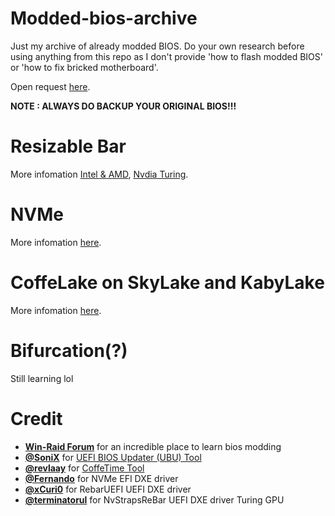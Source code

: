 # Modded-bios-archive
Just my archive of already modded BIOS. Do your own research before using anything from this repo as I don't provide 'how to flash modded BIOS' or 'how to fix bricked motherboard'.

Open request [here](https://github.com/HanmineKa/Modded-bios-archive/discussions/1).

**NOTE : ALWAYS DO BACKUP YOUR ORIGINAL BIOS!!!**
# Resizable Bar
More infomation [Intel & AMD](https://github.com/xCuri0/ReBarUEFI), [Nvdia Turing](https://github.com/terminatorul/NvStrapsReBar).
# NVMe
More infomation [here](https://winraid.level1techs.com/t/howto-get-full-nvme-support-for-all-systems-with-an-ami-uefi-bios/30901).
# CoffeLake on SkyLake and KabyLake
More infomation [here](https://winraid.level1techs.com/t/tool-easy-automated-mod-tool-for-coffee-lake-bios/32795).
# Bifurcation(?)
Still learning lol
# Credit
- **[Win-Raid Forum](https://winraid.level1techs.com/)** for an incredible place to learn bios modding
- **[@SoniX](https://winraid.level1techs.com/u/sonix/summary)** for [UEFI BIOS Updater (UBU) Tool](https://winraid.level1techs.com/t/tool-guide-news-uefi-bios-updater-ubu/30357)
- **[@revlaay](https://winraid.level1techs.com/u/revlaay/summary)** for [CoffeTime Tool](https://winraid.level1techs.com/t/tool-easy-automated-mod-tool-for-coffee-lake-bios/32795)
- **[@Fernando](https://winraid.level1techs.com/u/fernando/summary)** for NVMe EFI DXE driver
- **[@xCuri0](https://github.com/xCuri0)** for RebarUEFI UEFI DXE driver
- **[@terminatorul](https://github.com/terminatorul)** for NvStrapsReBar UEFI DXE driver Turing GPU
